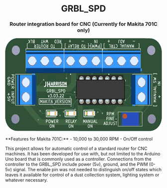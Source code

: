 <html>
<h1 align="center">GRBL_SPD</h1>
<h3 align="center">Router integration board for CNC (Currently for Makita 701C only)</h3>

<p align="center">
<img height="300" src="https://github.com/ThunderCNC/GRBL_SPD/blob/main/images/MakitaGrbl_v3.png">
</p>
</html>
**Features for Makita 701C:**
  - 10,000 to 30,000 RPM
  - On/Off control

This project allows for automatic control of a standard router for CNC machines. It has been developed for use with, but not limited to the Arduino Uno board that is commonly used as a controller. Connections from the controller to the GRBL_SPD include power (5v), ground, and the PWM (0-5v) signal. The enable pin was not needed to distinguish on/off states which leaves it available for control of a dust collection system, lighting system or whatever necessary. 

